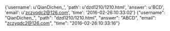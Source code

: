{'username': u'QianDichen_', 'path': u'dzd1210/1210.html', 'answer': u'BCD', 'email': u'zczyqdc2@126.com', 'time': '2016-02-26:10:33:02'}
{"username": "QianDichen_", "path": "dzd1210/1210.html", "answer": "ABCD", "email": "zczyqdc2@126.com", "time": "2016-02-26:10:33:16"}